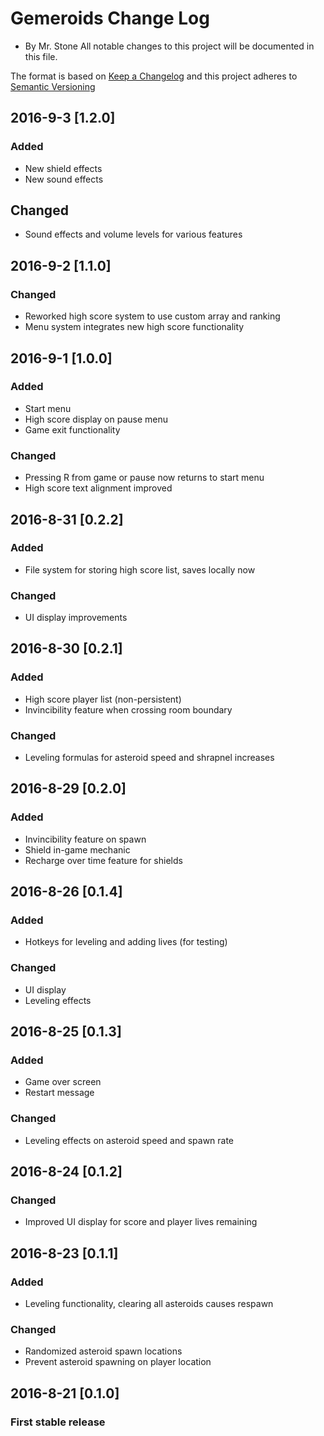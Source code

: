 # Gemeroids Change Log
- By Mr. Stone
All notable changes to this project will be documented in this file.

The format is based on [Keep a Changelog](http://keepachangelog.com/) 
and this project adheres to [Semantic Versioning](http://semver.org/)

## 2016-9-3 [1.2.0]
### Added
- New shield effects
- New sound effects

## Changed
- Sound effects and volume levels for various features

## 2016-9-2 [1.1.0]
### Changed
- Reworked high score system to use custom array and ranking
- Menu system integrates new high score functionality

## 2016-9-1 [1.0.0]
### Added
- Start menu
- High score display on pause menu
- Game exit functionality

### Changed
- Pressing R from game or pause now returns to start menu
- High score text alignment improved

## 2016-8-31 [0.2.2]
### Added
- File system for storing high score list, saves locally now

### Changed
- UI display improvements

## 2016-8-30 [0.2.1]
### Added
- High score player list (non-persistent)
- Invincibility feature when crossing room boundary

### Changed
- Leveling formulas for asteroid speed and shrapnel increases

## 2016-8-29 [0.2.0]
### Added
- Invincibility feature on spawn
- Shield in-game mechanic
- Recharge over time feature for shields

## 2016-8-26 [0.1.4]
### Added
- Hotkeys for leveling and adding lives (for testing)

### Changed
- UI display
- Leveling effects

## 2016-8-25 [0.1.3]
### Added
- Game over screen
- Restart message

### Changed
- Leveling effects on asteroid speed and spawn rate

## 2016-8-24 [0.1.2]
### Changed
- Improved UI display for score and player lives remaining

## 2016-8-23 [0.1.1]
### Added
- Leveling functionality, clearing all asteroids causes respawn

### Changed
- Randomized asteroid spawn locations
- Prevent asteroid spawning on player location

## 2016-8-21 [0.1.0]
### First stable release